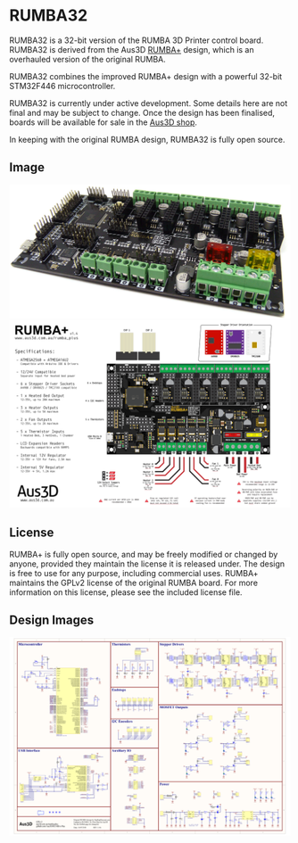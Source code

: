 # RUMBA32

RUMBA32 is a 32-bit version of the RUMBA 3D Printer control board. RUMBA32 is derived from the Aus3D [RUMBA+](https://github.com/Aus3D/RUMBA-Plus) design, which is an overhauled version of the original RUMBA.

RUMBA32 combines the improved RUMBA+ design with a powerful 32-bit STM32F446 microcontroller.

RUMBA32 is currently under active development. Some details here are not final and may be subject to change. Once the design has been finalised, boards will be available for sale in the [Aus3D shop](http://aus3d.com.au/rumba-plus). 

In keeping with the original RUMBA design, RUMBA32 is fully open source.

## Image
![RUMBA+ PCB Preview](https://raw.githubusercontent.com/Aus3D/RUMBA-Plus/master/Images/boardPhoto.jpg "RUMBA+ PCB Preview")
![RUMBA+ Pinout](https://raw.githubusercontent.com/Aus3D/RUMBA-Plus/master/Images/pinOut.png "RUMBA+ Pinout")

## License
RUMBA+ is fully open source, and may be freely modified or changed by anyone, provided they maintain the license it is released under. The design is free to use for any purpose, including commercial uses. RUMBA+ maintains the GPLv2 license of the original RUMBA board. For more information on this license, please see the included license file.

## Design Images
![RUMBA+ Schematic](https://raw.githubusercontent.com/Aus3D/RUMBA-Plus/master/Schematic.png "RUMBA+ Schematic")
